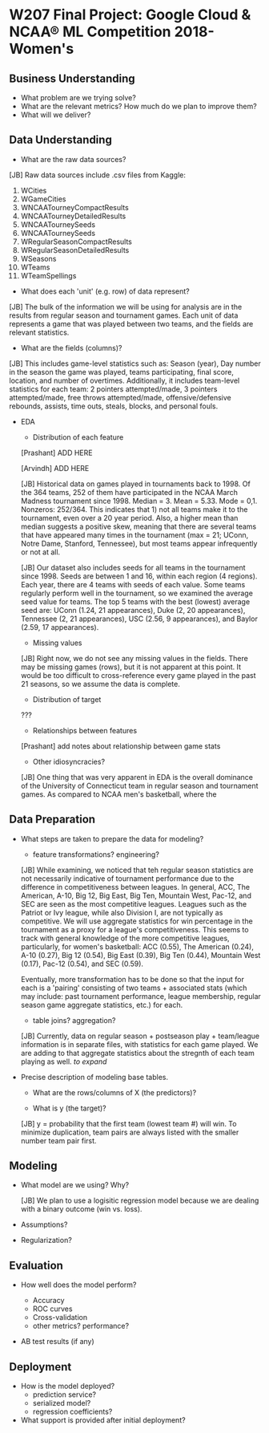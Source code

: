 # W207 Final Project: Google Cloud & NCAA® ML Competition 2018-Women's

## Business Understanding

- What problem are we trying solve? 
- What are the relevant metrics? How much do we plan to improve them?
- What will we deliver?

## Data Understanding

- What are the raw data sources? 

[JB] Raw data sources include .csv files from Kaggle: 
1. WCities
2. WGameCities
3. WNCAATourneyCompactResults
4. WNCAATourneyDetailedResults
5. WNCAATourneySeeds
6. WNCAATourneySeeds
7. WRegularSeasonCompactResults
8. WRegularSeasonDetailedResults
9. WSeasons
10. WTeams
11. WTeamSpellings

- What does each 'unit' (e.g. row) of data represent?

[JB] The bulk of the information we will be using for analysis are in the results from regular season and tournament games. Each unit of data represents a game that was played between two teams, and the fields are relevant statistics. 

- What are the fields (columns)?

[JB] This includes game-level statistics such as: Season (year), Day number in the season the game was played, teams participating, final score, location, and number of overtimes. Additionally, it includes team-level statistics for each team: 2 pointers attempted/made, 3 pointers attempted/made, free throws attempted/made, offensive/defensive rebounds, assists, time outs, steals, blocks, and personal fouls.

- EDA
  - Distribution of each feature
 
  [Prashant] ADD HERE
 
  [Arvindh] ADD HERE
  
   [JB] Historical data on games played in tournaments back to 1998. Of the 364 teams, 252 of them have participated in the NCAA March Madness tournament since 1998. Median = 3. Mean = 5.33. Mode = 0,1. Nonzeros: 252/364. This indicates that 1) not all teams make it to the tournament, even over a 20 year period. Also, a higher mean than median suggests a positive skew, meaning that there are several teams that have appeared many times in the tournament (max = 21; UConn, Notre Dame, Stanford, Tennessee), but most teams appear infrequently or not at all.
 
  [JB] Our dataset also includes seeds for all teams in the tournament since 1998. Seeds are between 1 and 16, within each region (4 regions). Each year, there are 4 teams with seeds of each value. Some teams regularly perform well in the tournament, so we examined the average seed value for teams. The top 5 teams with the best (lowest) average seed are: UConn (1.24, 21 appearances), Duke (2, 20 appearances), Tennessee (2, 21 appearances), USC (2.56, 9 appearances), and Baylor (2.59, 17 appearances). 
 
  - Missing values
  
  [JB] Right now, we do not see any missing values in the fields. There may be missing games (rows), but it is not apparent at this point. It would be too difficult to cross-reference every game played in the past 21 seasons, so we assume the data is complete. 
 
  - Distribution of target
  
  ???

  - Relationships between features
  
  [Prashant] add notes about relationship between game stats
  
  - Other idiosyncracies?
  
  [JB] One thing that was very apparent in EDA is the overall dominance of the University of Connecticut team in regular season and tournament games. As compared to NCAA men's basketball, where the 

## Data Preparation

- What steps are taken to prepare the data for modeling?
  - feature transformations? engineering?
  
  [JB] While examining, we noticed that teh regular season statistics are not necessarily indicative of tournament performance due to the difference in competitiveness between leagues. In general, ACC, The American, A-10, Big 12, Big East, Big Ten, Mountain West, Pac-12, and SEC are seen as the most competitive leagues. Leagues such as the Patriot or Ivy league, while also Division I, are not typically as competitive. We will use aggregate statistics for win percentage in the tournament as a proxy for a league's competitiveness. This seems to track with general knowledge of the more competitive leagues, particularly, for women's basketball: ACC (0.55), The American (0.24), A-10 (0.27), Big 12 (0.54), Big East (0.39), Big Ten (0.44), Mountain West (0.17), Pac-12 (0.54), and SEC (0.59). 
  
  Eventually, more transformation has to be done so that the input for each is a 'pairing' consisting of two teams + associated stats (which may include: past tournament performance, league membership, regular season game aggregate statistics, etc.) for each.
  
  - table joins? aggregation?
  
  [JB] Currently, data on regular season + postseason play + team/league information is in separate files, with statistics for each game played. We are adding to that aggregate statistics about the stregnth of each team playing as well. _to expand_
  
  
- Precise description of modeling base tables.



  - What are the rows/columns of X (the predictors)?
  
  
  - What is y (the target)?

  [JB] y = probability that the first team (lowest team #) will win. To minimize duplication, team pairs are always listed with the smaller number team pair first.

## Modeling

- What model are we using? Why?

  [JB] We plan to use a logisitic regression model because we are dealing with a binary outcome (win vs. loss).

- Assumptions?
- Regularization?

## Evaluation

- How well does the model perform?
  - Accuracy
  - ROC curves
  - Cross-validation
  - other metrics? performance?

- AB test results (if any)

## Deployment

- How is the model deployed?
  - prediction service?
  - serialized model?
  - regression coefficients?
- What support is provided after initial deployment?
